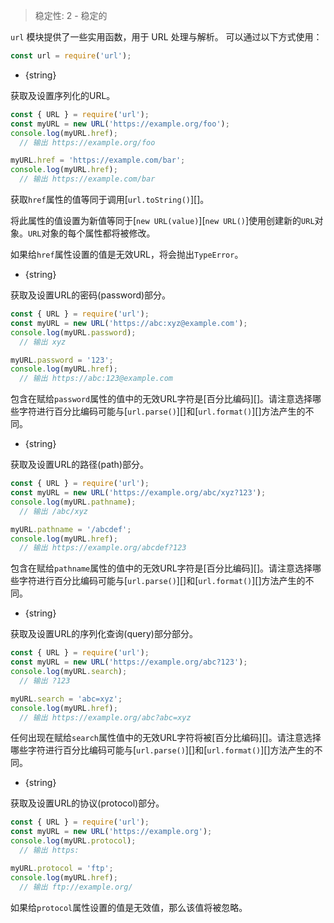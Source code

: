<!--introduced_in=v0.10.0-->

> 稳定性: 2 - 稳定的

`url` 模块提供了一些实用函数，用于 URL 处理与解析。
可以通过以下方式使用：

```js
const url = require('url');
```
* {string}

获取及设置序列化的URL。

```js
const { URL } = require('url');
const myURL = new URL('https://example.org/foo');
console.log(myURL.href);
  // 输出 https://example.org/foo

myURL.href = 'https://example.com/bar';
console.log(myURL.href);
  // 输出 https://example.com/bar
```

获取`href`属性的值等同于调用[`url.toString()`][]。

将此属性的值设置为新值等同于[`new URL(value)`][`new URL()`]使用创建新的`URL`对象。`URL`对象的每个属性都将被修改。

如果给`href`属性设置的值是无效URL，将会抛出`TypeError`。


* {string}

获取及设置URL的密码(password)部分。

```js
const { URL } = require('url');
const myURL = new URL('https://abc:xyz@example.com');
console.log(myURL.password);
  // 输出 xyz

myURL.password = '123';
console.log(myURL.href);
  // 输出 https://abc:123@example.com
```

包含在赋给`password`属性的值中的无效URL字符是[百分比编码][]。请注意选择哪些字符进行百分比编码可能与[`url.parse()`][]和[`url.format()`][]方法产生的不同。
* {string}

获取及设置URL的路径(path)部分。

```js
const { URL } = require('url');
const myURL = new URL('https://example.org/abc/xyz?123');
console.log(myURL.pathname);
  // 输出 /abc/xyz

myURL.pathname = '/abcdef';
console.log(myURL.href);
  // 输出 https://example.org/abcdef?123
```

包含在赋给`pathname`属性的值中的无效URL字符是[百分比编码][]。请注意选择哪些字符进行百分比编码可能与[`url.parse()`][]和[`url.format()`][]方法产生的不同。
* {string}

获取及设置URL的序列化查询(query)部分部分。

```js
const { URL } = require('url');
const myURL = new URL('https://example.org/abc?123');
console.log(myURL.search);
  // 输出 ?123

myURL.search = 'abc=xyz';
console.log(myURL.href);
  // 输出 https://example.org/abc?abc=xyz
```

任何出现在赋给`search`属性值中的无效URL字符将被[百分比编码][]。请注意选择哪些字符进行百分比编码可能与[`url.parse()`][]和[`url.format()`][]方法产生的不同。


* {string}

获取及设置URL的协议(protocol)部分。

```js
const { URL } = require('url');
const myURL = new URL('https://example.org');
console.log(myURL.protocol);
  // 输出 https:

myURL.protocol = 'ftp';
console.log(myURL.href);
  // 输出 ftp://example.org/
```

如果给`protocol`属性设置的值是无效值，那么该值将被忽略。
